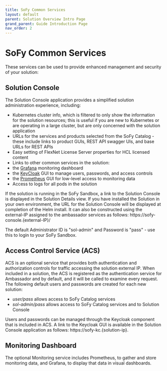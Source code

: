 ```yaml
---
title: SoFy Common Services
layout: default
parent: Solution Overview Intro Page
grand_parent: Guide Introduction Page
nav_order: 2
---
```


# **SoFy Common Services**

These services can be used to provide enhanced management and security of your solution:

## **Solution Console**
The Solution Console application provides a simplified solution administration experience, including:
*	Kubernetes cluster info, which is filtered to only show the information for the solution resources; this is useful if you are new to Kubernetes or are operating in a large cluster, but are only concerned with the solution application
*	URLs for the services and products selected from the SoFy Catalog - these include links to product GUIs, REST API swagger UIs, and base URLs for REST APIs
*	Easy setting of FlexNet License Server properties for HCL licensed content
*	Links to other common services in the solution:
  * the [Grafana](https://grafana.com/) monitoring dashboard
  * the [KeyCloak](https://www.keycloak.org/) GUI to manage users, passwords, and access controls
  * the [Prometheus](https://prometheus.io/) GUI for low-level access to monitoring data
* Access to logs for all pods in the solution

If the solution is running in the SoFy Sandbox, a link to the Solution Console is displayed in the Solution Details view.
If you have installed the Solution in your own environment, the URL for the Solution Console will be displayed at completion of the Helm install. It can also be constructed using the external-IP assigned to the ambassador services as follows: h<span>ttps://sofy-console.{external-IP}/

The default Administrator ID is "sol-admin" and Password is "pass" - use this to login to your SoFy Sandbox.

## **Access Control Service (ACS)**
ACS is an optional service that provides both authentication and authorization controls for traffic accessing the solution external IP. When included in a solution, the ACS is registered as the authentication service for Ambassador and by default, and it will be called to examine every request. The following default users and passwords are created for each new solution:

* *user/pass* allows access to SoFy Catalog services
* *sol-admin/pass* allows access to SoFy Catalog services and to Solution Console 

Users and passwords can be managed through the Keycloak component that is included in ACS. A link to the Keycloak GUI is available in the Solution Console  application as follows: h<span>ttps://sofy-kc.{solution-ip}.

## **Monitoring Dashboard**

The optional Monitoring service includes Prometheus, to gather and store monitoring data, and Grafana, to display that data in visual dashboards.
